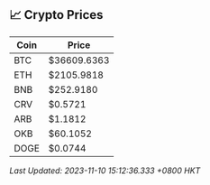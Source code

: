 ## 📈 Crypto Prices

| Coin | Price |
| ---- | ----- |
| BTC | $36609.6363 |
| ETH | $2105.9818 |
| BNB | $252.9180 |
| CRV | $0.5721 |
| ARB | $1.1812 |
| OKB | $60.1052 |
| DOGE | $0.0744 |

_Last Updated: 2023-11-10 15:12:36.333 +0800 HKT_